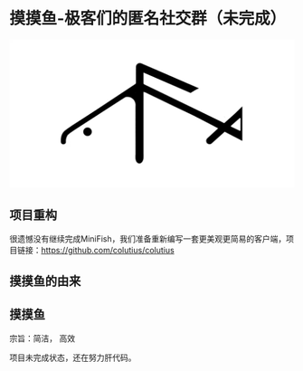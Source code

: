 # 摸摸鱼-极客们的匿名社交群（未完成）

![logo](./img/image1.jpg)

## 项目重构
很遗憾没有继续完成MiniFish，我们准备重新编写一套更美观更简易的客户端，项目链接：https://github.com/colutius/colutius


## 摸摸鱼的由来


## 摸摸鱼

宗旨：简洁， 高效

项目未完成状态，还在努力肝代码。

